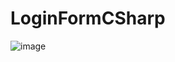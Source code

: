# LoginFormCSharp

![image](https://github.com/WizardSC/LoginFormCSharp/assets/97122589/d3137e23-7704-4c95-9484-5f32c07c2025)
